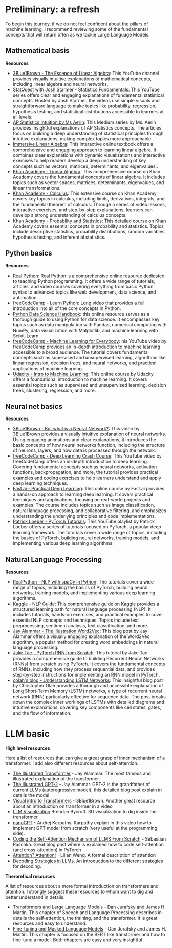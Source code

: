 

# Preliminary: a refresh

To begin this journey, if we do not feel confident about the pillars of machine learning, I recommend reviewing some of the fundamental concepts that will return often as we tackle Large Language Models.

## Mathematical basis



**Resources**

* [3Blue1Brown - The Essence of Linear Algebra](https://www.youtube.com/watch?v=fNk_zzaMoSs&list=PLZHQObOWTQDPD3MizzM2xVFitgF8hE_ab): This YouTube channel provides visually intuitive explanations of mathematical concepts, including linear algebra and neural networks.
* [StatQuest with Josh Starmer - Statistics Fundamentals](https://www.youtube.com/watch?v=qBigTkBLU6g&list=PLblh5JKOoLUK0FLuzwntyYI10UQFUhsY9): This YouTube series offers clear and engaging explanations of fundamental statistical concepts. Hosted by Josh Starmer, the videos use simple visuals and straightforward language to make topics like probability, regression, hypothesis testing, and statistical distributions accessible to learners at all levels. 
* [AP Statistics Intuition by Ms Aerin](https://automata88.medium.com/list/cacc224d5e7d):  This Medium series by Ms. Aerin provides insightful explanations of AP Statistics concepts. The articles focus on building a deep understanding of statistical principles through intuitive explanations, making complex topics more approachable..
* [Immersive Linear Algebra](https://immersivemath.com/ila/learnmore.html): This interactive online textbook offers a comprehensive and engaging approach to learning linear algebra. It combines clear explanations with dynamic visualizations and interactive exercises to help readers develop a deep understanding of key concepts such as vectors, matrices, determinants, and eigenvalues..
* [Khan Academy - Linear Algebra](https://www.khanacademy.org/math/linear-algebra): This comprehensive course on Khan Academy covers the fundamental concepts of linear algebra. It includes topics such as vector spaces, matrices, determinants, eigenvalues, and linear transformations. 
* [Khan Academy - Calculus](https://www.khanacademy.org/math/calculus-1): This extensive course on Khan Academy covers key topics in calculus, including limits, derivatives, integrals, and the fundamental theorem of calculus. Through a series of video lessons, interactive exercises, and step-by-step explanations, learners can develop a strong understanding of calculus concepts.
* [Khan Academy - Probability and Statistics](https://www.khanacademy.org/math/statistics-probability): This detailed course on Khan Academy covers essential concepts in probability and statistics. Topics include descriptive statistics, probability distributions, random variables, hypothesis testing, and inferential statistics. 

## Python basics

**Resources**

* [Real Python](https://realpython.com/): Real Python is a comprehensive online resource dedicated to teaching Python programming. It offers a wide range of tutorials, articles, and video courses covering everything from basic Python syntax to advanced topics like web development, data science, and automation. 
* [freeCodeCamp - Learn Python](https://www.youtube.com/watch?v=rfscVS0vtbw): Long video that provides a full introduction into all of the core concepts in Python.
* [Python Data Science Handbook](https://jakevdp.github.io/PythonDataScienceHandbook/): this online resource serves as a thorough guide to using Python for data science. It encompasses key topics such as data manipulation with Pandas, numerical computing with NumPy, data visualization with Matplotlib, and machine learning with Scikit-Learn.  
* [freeCodeCamp - Machine Learning for Everybody](https://youtu.be/i_LwzRVP7bg): his YouTube video by freeCodeCamp provides an in-depth introduction to machine learning accessible to a broad audience. The tutorial covers fundamental concepts such as supervised and unsupervised learning, algorithms like linear regression, decision trees, and neural networks, and practical applications of machine learning. 
* [Udacity - Intro to Machine Learning](https://www.udacity.com/course/intro-to-machine-learning--ud120): This online course by Udacity offers a foundational introduction to machine learning. It covers essential topics such as supervised and unsupervised learning, decision trees, clustering, regression, and more.

## Neural net basics

**Resources**

* [3Blue1Brown - But what is a Neural Network?](https://www.youtube.com/watch?v=aircAruvnKk):  This video by 3Blue1Brown provides a visually intuitive explanation of neural networks. Using engaging animations and clear explanations, it introduces the basic concepts of how neural networks function, including the structure of neurons, layers, and how data is processed through the network.
* [freeCodeCamp - Deep Learning Crash Course](https://www.youtube.com/watch?v=VyWAvY2CF9c): This YouTube video by freeCodeCamp offers an in-depth introduction to deep learning. Covering fundamental concepts such as neural networks, activation functions, backpropagation, and more, the tutorial provides practical examples and coding exercises to help learners understand and apply deep learning techniques. 
* [Fast.ai - Practical Deep Learning](https://course.fast.ai/): This online course by Fast.ai provides a hands-on approach to learning deep learning. It covers practical techniques and applications, focusing on real-world projects and examples. The course includes topics such as image classification, natural language processing, and collaborative filtering, and emphasizes understanding the underlying principles and code implementations. 
* [Patrick Loeber - PyTorch Tutorials](https://www.youtube.com/playlist?list=PLqnslRFeH2UrcDBWF5mfPGpqQDSta6VK4):  This YouTube playlist by Patrick Loeber offers a series of tutorials focused on PyTorch, a popular deep learning framework. The tutorials cover a wide range of topics, including the basics of PyTorch, building neural networks, training models, and implementing various deep learning algorithms.

## Natural Language Processing

**Resources**

* [RealPython - NLP with spaCy in Python](https://realpython.com/natural-language-processing-spacy-python/): The tutorials cover a wide range of topics, including the basics of PyTorch, building neural networks, training models, and implementing various deep learning algorithms. 
* [Kaggle - NLP Guide](https://www.kaggle.com/learn-guide/natural-language-processing): This comprehensive guide on Kaggle provides a structured learning path for natural language processing (NLP). It includes tutorials, hands-on exercises, and practical examples to cover essential NLP concepts and techniques. Topics include text preprocessing, sentiment analysis, text classification, and more.
* [Jay Alammar - The Illustration Word2Vec](https://jalammar.github.io/illustrated-word2vec/): This blog post by Jay Alammar offers a visually engaging explanation of the Word2Vec algorithm, a popular method for creating word embeddings in natural language processing. 
* [Jake Tae - PyTorch RNN from Scratch](https://jaketae.github.io/study/pytorch-rnn/): This tutorial by Jake Tae provides a comprehensive guide to building Recurrent Neural Networks (RNNs) from scratch using PyTorch. It covers the fundamental concepts of RNNs, including how they process sequential data, and provides step-by-step instructions for implementing an RNN model in PyTorch.
* [colah's blog - Understanding LSTM Networks](https://colah.github.io/posts/2015-08-Understanding-LSTMs/):  This insightful blog post by Christopher Olah provides a thorough and accessible explanation of Long Short-Term Memory (LSTM) networks, a type of recurrent neural network (RNN) particularly effective for sequence data. The post breaks down the complex inner workings of LSTMs with detailed diagrams and intuitive explanations, covering key components like cell states, gates, and the flow of information.

# LLM basic

**High level resources**

Here a list of resources that can give a great grasp of inner mechanism of a transformer. I add also different resources about self-attention.

* [The Illustrated Transformer](https://jalammar.github.io/illustrated-transformer/) - Jay Alammar. The most famous and illustrated explanation of the transformer.
* [The Illustrated GPT-2](https://jalammar.github.io/illustrated-gpt2/) - Jay Alammar. GPT-2 is the grandfather of current LLMs (autoregressive model), this detailed blog post explain in details the model
* [Visual intro to Transformers](https://www.youtube.com/watch?v=wjZofJX0v4M&t=187s) - 3Blue1Brown. Another great resource about an introduction on transformer in a video
* [LLM Visualization](https://bbycroft.net/llm)  Brendan Bycroft. 3D visualization to dig inside the transformer
* [nanoGPT](https://www.youtube.com/watch?v=kCc8FmEb1nY) - Andrej Karpathy. Karpathy explain in this video how to implement GPT model from scratch (very useful at the programming side).
* [Coding the Self-Attention Mechanism of LLMS From Scratch](https://sebastianraschka.com/blog/2023/self-attention-from-scratch.html) - Sebastian Raschka. Great blog post where is explained how to code self-attention (and cross-attention) in PyTorch
* [Attention? Attention!](https://lilianweng.github.io/posts/2018-06-24-attention/) - Lilian Weng. A formal description of attention
* [Decoding Strategies in LLMs](https://mlabonne.github.io/blog/posts/2023-06-07-Decoding_strategies.html). An introduction to the different strategies for decoding. 

**Theroretical resources**

A list of resources about a more formal introduction on transformers and attention. I strongly suggest these resources to whom want to dig and better understand in details.

* [Transformers and Large Language Models](https://web.stanford.edu/~jurafsky/slp3/10.pdf) - Dan Jurafsky and James H. Martin. This chapter of Speech and Language Processing describes in details the self-attention, the training, and the transformer. It is great resources and easy to understand.
* [Fine-tuning and Masked Language Models](https://web.stanford.edu/~jurafsky/slp3/11.pdf) - Dan Jurafsky and James H. Martin. This chapter is focused on the BERT like transformer and how to fine-tune a model. Both chapters are easy and very insightful